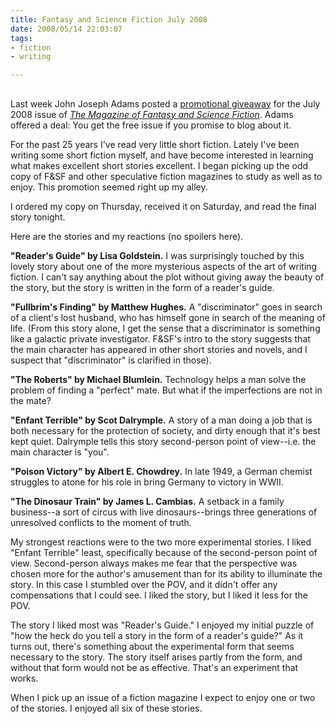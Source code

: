 ```yaml
--- 
title: Fantasy and Science Fiction July 2008
date: 2008/05/14 22:03:07
tags: 
- fiction
- writing

---
```


<h2></h2>  <p>Last week John Joseph Adams posted a <a href="http://www.sfsite.com/fsf/blog/2008/05/07/get-a-free-copy-of-the-july-2008-issue-of-fsf/">promotional giveaway</a> for the July 2008 issue of <em><a href="http://www.sfsite.com/fsf/index.html">The Magazine of Fantasy and Science Fiction</a></em>.  Adams offered a deal:  You get the free issue if you promise to blog about it.</p>  <p>For the past 25 years I've read very little short fiction.  Lately I've been writing some short fiction myself, and have become interested in learning what makes excellent short stories excellent.  I began picking up the odd copy of F&amp;SF and other speculative fiction magazines to study as well as to enjoy.  This promotion seemed right up my alley.</p>  <p>I ordered my copy on Thursday, received it on Saturday, and read the final story tonight.</p>  <p>Here are the stories and my reactions (no spoilers here).</p>  <p><strong>&quot;Reader's Guide&quot; by Lisa Goldstein.</strong>  I was surprisingly touched by this lovely story about one of the more mysterious aspects of the art of writing fiction.  I can't say anything about the plot without giving away the beauty of the story, but the story is written in the form of a reader's guide.</p>  <p><strong>&quot;Fullbrim's Finding&quot; by Matthew Hughes.</strong>  A &quot;discriminator&quot; goes in search of a client's lost husband, who has himself gone in search of the meaning of life.  (From this story alone, I get the sense that a discriminator is something like a galactic private investigator.  F&amp;SF's intro to the story suggests that the main character has appeared in other short stories and novels, and I suspect that &quot;discriminator&quot; is clarified in those).</p>  <p><strong>&quot;The Roberts&quot; by Michael Blumlein.</strong>  Technology helps a man solve the problem of finding a &quot;perfect&quot; mate.  But what if the imperfections are not in the mate?</p>  <p><strong>&quot;Enfant Terrible&quot; by Scot Dalrymple.</strong>  A story of a man doing a job that is both necessary for the protection of society, and dirty enough that it's best kept quiet.  Dalrymple tells this story second-person point of view--i.e. the main character is &quot;you&quot;.</p>  <p><strong>&quot;Poison Victory&quot; by Albert E. Chowdrey.</strong>  In late 1949, a German chemist struggles to atone for his role in bring Germany to victory in WWII.</p>  <p><strong>&quot;The Dinosaur Train&quot; by James L. Cambias.</strong>  A setback in a family business--a sort of circus with live dinosaurs--brings three generations of unresolved conflicts to the moment of truth.</p>  <p>My strongest reactions were to the two more experimental stories.  I liked &quot;Enfant Terrible&quot; least, specifically because of the second-person point of view.  Second-person always makes me fear that the perspective was chosen more for the author's amusement than for its ability to illuminate the story.  In this case I stumbled over the POV, and it didn't offer any compensations that I could see.  I liked the story, but I liked it less for the POV.</p>  <p>The story I liked most was &quot;Reader's Guide.&quot;  I enjoyed my initial puzzle of &quot;how the heck do you tell a story in the form of a reader's guide?&quot;  As it turns out, there's something about the experimental form that seems necessary to the story.  The story itself arises partly from the form, and without that form would not be as effective.  That's an experiment that works.</p>  <p>When I pick up an issue of a fiction magazine I expect to enjoy one or two of the stories.  I enjoyed all six of these stories.</p>
